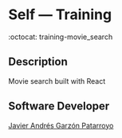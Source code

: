 # Self ― Training
:octocat: training-movie_search

## Description
Movie search built with React

## Software Developer
[Javier Andrés Garzón Patarroyo](https://www.javierandresgp.com/)

